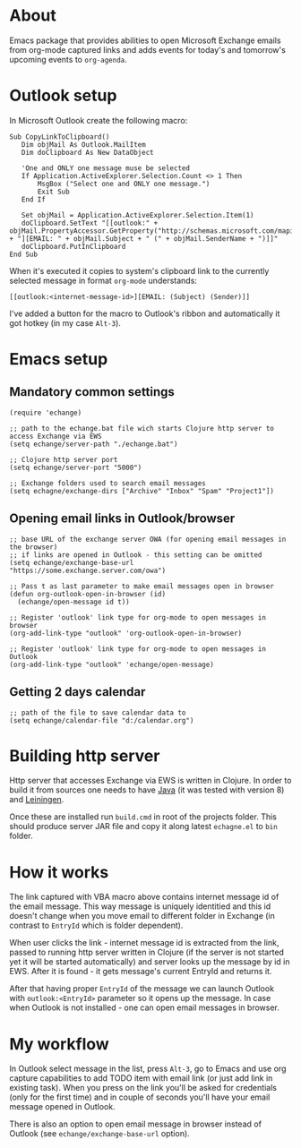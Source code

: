 
# About

Emacs package that provides abilities to open Microsoft Exchange emails from org-mode captured links and adds events for today's and tomorrow's upcoming events to `org-agenda`.

# Outlook setup

In Microsoft Outlook create the following macro:

```vba
Sub CopyLinkToClipboard()
   Dim objMail As Outlook.MailItem
   Dim doClipboard As New DataObject

   'One and ONLY one message muse be selected
   If Application.ActiveExplorer.Selection.Count <> 1 Then
       MsgBox ("Select one and ONLY one message.")
       Exit Sub
   End If

   Set objMail = Application.ActiveExplorer.Selection.Item(1)
   doClipboard.SetText "[[outlook:" + objMail.PropertyAccessor.GetProperty("http://schemas.microsoft.com/mapi/proptag/0x1035001F") + "][EMAIL: " + objMail.Subject + " (" + objMail.SenderName + ")]]"
   doClipboard.PutInClipboard
End Sub
```

When it's executed it copies to system's clipboard link to the currently selected message in format `org-mode` understands:

```
[[outlook:<internet-message-id>][EMAIL: (Subject) (Sender)]]
```

I've added a button for the macro to Outlook's ribbon and automatically it got hotkey (in my case `Alt-3`).

# Emacs setup

## Mandatory common settings

```elisp
(require 'echange)

;; path to the echange.bat file wich starts Clojure http server to access Exchange via EWS
(setq echange/server-path "./echange.bat")

;; Clojure http server port
(setq echange/server-port "5000")

;; Exchange folders used to search email messages
(setq echagne/exchange-dirs ["Archive" "Inbox" "Spam" "Project1"])
```

## Opening email links in Outlook/browser

```elisp
;; base URL of the exchange server OWA (for opening email messages in the browser)
;; if links are opened in Outlook - this setting can be omitted
(setq echange/exchange-base-url "https://some.exchange.server.com/owa")

;; Pass t as last parameter to make email messages open in browser
(defun org-outlook-open-in-browser (id)
  (echange/open-message id t))

;; Register 'outlook' link type for org-mode to open messages in browser
(org-add-link-type "outlook" 'org-outlook-open-in-browser)

;; Register 'outlook' link type for org-mode to open messages in Outlook
(org-add-link-type "outlook" 'echange/open-message)
```

## Getting 2 days calendar

```elisp
;; path of the file to save calendar data to
(setq echange/calendar-file "d:/calendar.org")
```

# Building http server

Http server that accesses Exchange via EWS is written in Clojure. In order to build it from sources one needs to have [Java](http://www.oracle.com/technetwork/java/javase/downloads/index.html) (it was tested with version 8) and [Leiningen](https://leiningen.org/).

Once these are installed run `build.cmd` in root of the projects folder. This should produce server JAR file and copy it along latest `echagne.el` to `bin` folder.

# How it works

The link captured with VBA macro above contains internet message id of the email message. This way message is uniquely identitied and this id doesn't change when you move email to different folder in Exchange (in contrast to `EntryId` which is folder dependent).

When user clicks the link - internet message id is extracted from the link, passed to running http server written in Clojure (if the server is not started yet it will be started automatically) and server looks up the message by id in EWS. After it is found - it gets message's current EntryId and returns it.

After that having proper `EntryId` of the message we can launch Outlook with `outlook:<EntryId>` parameter so it opens up the message. In case when Outlook is not installed - one can open email messages in browser.

# My workflow

In Outlook select message in the list, press `Alt-3`, go to Emacs and use org capture capabilities to add TODO item with email link (or just add link in existing task). When you press on the link you'll be asked for credentials (only for the first time) and in couple of seconds you'll have your email message opened in Outlook.

There is also an option to open email message in browser instead of Outlook (see `echange/exchange-base-url` option).
